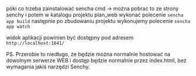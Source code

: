 póki co trzeba zainstalować sencha cmd -> można pobrac to ze strony senchy
i potem w katalogu projektu plan_web wykonać polecenie `sencha app build` 
następnie po zbudowaniu projektu wykonujemy polecenie `sencha app watch`

widok aplikacji powinien być dostępny pod adresem `http://localhost:1841/`


PS. 
Przerobie to niedługo, że będzie można normalnie hostować na dowolnym serwerze WEB 
i dostęp będzie normalnie przez index.html, bez wymagania jakiś narzędzi Senchy.